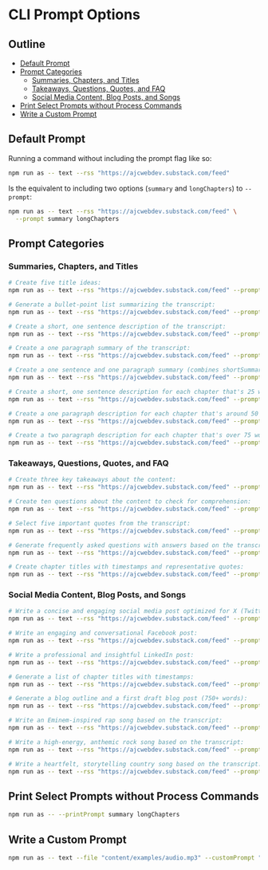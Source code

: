 # CLI Prompt Options

## Outline

- [Default Prompt](#default-prompt)
- [Prompt Categories](#prompt-categories)
  - [Summaries, Chapters, and Titles](#summaries-chapters-and-titles)
  - [Takeaways, Questions, Quotes, and FAQ](#takeaways-questions-quotes-and-faq)
  - [Social Media Content, Blog Posts, and Songs](#social-media-content-blog-posts-and-songs)
- [Print Select Prompts without Process Commands](#print-select-prompts-without-process-commands)
- [Write a Custom Prompt](#write-a-custom-prompt)

## Default Prompt

Running a command without including the prompt flag like so:

```bash
npm run as -- text --rss "https://ajcwebdev.substack.com/feed"
```

Is the equivalent to including two options (`summary` and `longChapters`) to `--prompt`:

```bash
npm run as -- text --rss "https://ajcwebdev.substack.com/feed" \
  --prompt summary longChapters
```

## Prompt Categories

### Summaries, Chapters, and Titles

```bash
# Create five title ideas:
npm run as -- text --rss "https://ajcwebdev.substack.com/feed" --prompt titles

# Generate a bullet-point list summarizing the transcript:
npm run as -- text --rss "https://ajcwebdev.substack.com/feed" --prompt bulletPoints

# Create a short, one sentence description of the transcript:
npm run as -- text --rss "https://ajcwebdev.substack.com/feed" --prompt shortSummary

# Create a one paragraph summary of the transcript:
npm run as -- text --rss "https://ajcwebdev.substack.com/feed" --prompt longSummary

# Create a one sentence and one paragraph summary (combines shortSummary and longSummary):
npm run as -- text --rss "https://ajcwebdev.substack.com/feed" --prompt summary

# Create a short, one sentence description for each chapter that's 25 words or shorter.
npm run as -- text --rss "https://ajcwebdev.substack.com/feed" --prompt shortChapters

# Create a one paragraph description for each chapter that's around 50 words.
npm run as -- text --rss "https://ajcwebdev.substack.com/feed" --prompt mediumChapters

# Create a two paragraph description for each chapter that's over 75 words.
npm run as -- text --rss "https://ajcwebdev.substack.com/feed" --prompt longChapters
```

### Takeaways, Questions, Quotes, and FAQ

```bash
# Create three key takeaways about the content:
npm run as -- text --rss "https://ajcwebdev.substack.com/feed" --prompt takeaways

# Create ten questions about the content to check for comprehension:
npm run as -- text --rss "https://ajcwebdev.substack.com/feed" --prompt questions

# Select five important quotes from the transcript:
npm run as -- text --rss "https://ajcwebdev.substack.com/feed" --prompt quotes

# Generate frequently asked questions with answers based on the transcript:
npm run as -- text --rss "https://ajcwebdev.substack.com/feed" --prompt faq

# Create chapter titles with timestamps and representative quotes:
npm run as -- text --rss "https://ajcwebdev.substack.com/feed" --prompt chapterTitlesAndQuotes
```

### Social Media Content, Blog Posts, and Songs

```bash
# Write a concise and engaging social media post optimized for X (Twitter):
npm run as -- text --rss "https://ajcwebdev.substack.com/feed" --prompt x

# Write an engaging and conversational Facebook post:
npm run as -- text --rss "https://ajcwebdev.substack.com/feed" --prompt facebook

# Write a professional and insightful LinkedIn post:
npm run as -- text --rss "https://ajcwebdev.substack.com/feed" --prompt linkedin

# Generate a list of chapter titles with timestamps:
npm run as -- text --rss "https://ajcwebdev.substack.com/feed" --prompt chapterTitles

# Generate a blog outline and a first draft blog post (750+ words):
npm run as -- text --rss "https://ajcwebdev.substack.com/feed" --prompt blog

# Write an Eminem-inspired rap song based on the transcript:
npm run as -- text --rss "https://ajcwebdev.substack.com/feed" --prompt rapSong

# Write a high-energy, anthemic rock song based on the transcript:
npm run as -- text --rss "https://ajcwebdev.substack.com/feed" --prompt rockSong

# Write a heartfelt, storytelling country song based on the transcript:
npm run as -- text --rss "https://ajcwebdev.substack.com/feed" --prompt countrySong
```

## Print Select Prompts without Process Commands

```bash
npm run as -- --printPrompt summary longChapters
```

## Write a Custom Prompt

```bash
npm run as -- text --file "content/examples/audio.mp3" --customPrompt "content/examples/custom-prompt.md" --chatgpt
```
